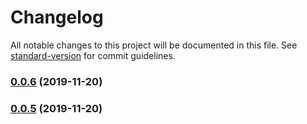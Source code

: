 # Changelog

All notable changes to this project will be documented in this file. See [standard-version](https://github.com/conventional-changelog/standard-version) for commit guidelines.

### [0.0.6](https://github.com/kovboyjder/ui5-middleware-code-coverage/compare/v0.0.5...v0.0.6) (2019-11-20)

### [0.0.5](https://github.com/kovboyjder/ui5-middleware-code-coverage/compare/v0.0.4...v0.0.5) (2019-11-20)
